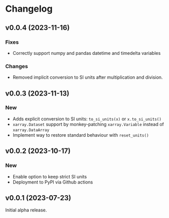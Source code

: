 Changelog
=========

v0.0.4 (2023-11-16)
-------------------

### Fixes

- Correctly support numpy and pandas datetime and timedelta variables

### Changes

- Removed implicit conversion to SI units after multiplication
  and division.


v0.0.3 (2023-11-13)
-------------------

### New

- Adds explicit conversion to SI units: `to_si_units(x)` or `x.to_si_units()`
- `xarray.Dataset` support by monkey-patching `xarray.Variable`
  instead of `xarray.DataArray`
- Implement way to restore standard behaviour with `reset_units()`


v0.0.2 (2023-10-17)
-------------------

### New

- Enable option to keep strict SI units
- Deployment to PyPI via Github actions


v0.0.1 (2023-07-23)
-------------------

Initial alpha release.
